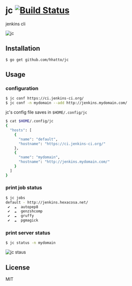 # jc [![Build Status](https://travis-ci.org/hhatto/jc.png?branch=master)](https://travis-ci.org/hhatto/jc)

jenkins cli

![jc](https://i.gyazo.com/eedd8d82131d080fd0eae3dd02ac00d8.png)

## Installation
```
$ go get github.com/hhatto/jc
```

## Usage

### configuration
```sh
$ jc conf https://ci.jenkins-ci.org/
$ jc conf -n mydomain --add http://jenkins.mydomain.com/
```

jc's config file saves in `$HOME/.config/jc`

```sh
$ cat $HOME/.config/jc
{
  "hosts": [
    {
      "name": "default",
      "hostname": "https://ci.jenkins-ci.org/"
    },
    {
      "name": "mydomain",
      "hostname": "http://jenkins.mydomain.com/"
    }
  ]
}
```

### print job status
```sh
$ jc jobs
default - http://jenkins.hexacosa.net/
 ✔  ☁  autopep8
 ✔  ☁  genzshcomp
 ✔  ☁  gruffy
 ✔  ☁  pgmagick
```

### print server status
```sh
$ jc status -n mydomain
```

![jc staus](https://i.gyazo.com/c719fdb2bf487a025a9f4f8e2a2567f3.png)

## License
MIT
